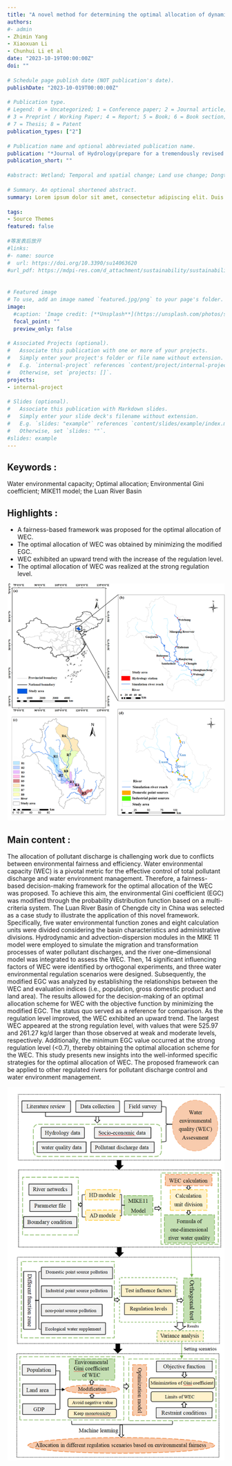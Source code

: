 ```yaml
---
title: "A novel method for determining the optimal allocation of dynamic water environmental capacity in one river"
authors:
#- admin
- Zhimin Yang
- Xiaoxuan Li
- Chunhui Li et al
date: "2023-10-19T00:00:00Z"
doi: ""

# Schedule page publish date (NOT publication's date).
publishDate: "2023-10-019T00:00:00Z"

# Publication type.
# Legend: 0 = Uncategorized; 1 = Conference paper; 2 = Journal article;
# 3 = Preprint / Working Paper; 4 = Report; 5 = Book; 6 = Book section;
# 7 = Thesis; 8 = Patent
publication_types: ["2"]

# Publication name and optional abbreviated publication name.
publication: "*Journal of Hydrology(prepare for a tremendously revised version)"
publication_short: ""

#abstract: Wetland; Temporal and spatial change; Land use change; Dongting Lake Basin

# Summary. An optional shortened abstract.
summary: Lorem ipsum dolor sit amet, consectetur adipiscing elit. Duis posuere tellus ac convallis placerat. Proin tincidunt magna sed ex sollicitudin condimentum.

tags:
- Source Themes
featured: false

#等发表后放开
#links:
#- name: source
#  url: https://doi.org/10.3390/su14063620
#url_pdf: https://mdpi-res.com/d_attachment/sustainability/sustainability-14-03620/article_deploy/sustainability-14-03620.pdf


# Featured image
# To use, add an image named `featured.jpg/png` to your page's folder. 
image:
  #caption: 'Image credit: [**Unsplash**](https://unsplash.com/photos/s9CC2SKySJM)'
  focal_point: ""
  preview_only: false

# Associated Projects (optional).
#   Associate this publication with one or more of your projects.
#   Simply enter your project's folder or file name without extension.
#   E.g. `internal-project` references `content/project/internal-project/index.md`.
#   Otherwise, set `projects: []`.
projects:
- internal-project

# Slides (optional).
#   Associate this publication with Markdown slides.
#   Simply enter your slide deck's filename without extension.
#   E.g. `slides: "example"` references `content/slides/example/index.md`.
#   Otherwise, set `slides: ""`.
#slides: example
---
```



## Keywords :
Water environmental capacity; Optimal allocation; Environmental Gini coefficient; MIKE11 model; the Luan River Basin

## Highlights :
- A fairness-based framework was proposed for the optimal allocation of WEC.
- The optimal allocation of WEC was obtained by minimizing the modified EGC.
- WEC exhibited an upward trend with the increase of the regulation level.
- The optimal allocation of WEC was realized at the strong regulation level.

![png](./index_2_0.png)


## Main content :
The allocation of pollutant discharge is challenging work due to conflicts between environmental fairness and efficiency. Water environmental capacity (WEC) is a pivotal metric for the effective control of total pollutant discharge and water environment management. Therefore, a fairness-based decision-making framework for the optimal allocation of the WEC was proposed. To achieve this aim, the environmental Gini coefficient (EGC) was modified through the probability distribution function based on a multi-criteria system. The Luan River Basin of Chengde city in China was selected as a case study to illustrate the application of this novel framework. Specifically, five water environmental function zones and eight calculation units were divided considering the basin characteristics and administrative divisions. Hydrodynamic and advection-dispersion modules in the MIKE 11 model were employed to simulate the migration and transformation processes of water pollutant discharges, and the river one–dimensional model was integrated to assess the WEC. Then, 14 significant influencing factors of WEC were identified by orthogonal experiments, and three water environmental regulation scenarios were designed. Subsequently, the modified EGC was analyzed by establishing the relationships between the WEC and evaluation indices (i.e., population, gross domestic product and land area). The results allowed for the decision-making of an optimal allocation scheme for WEC with the objective function by minimizing the modified EGC. The status quo served as a reference for comparison. As the regulation level improved, the WEC exhibited an upward trend. The largest WEC appeared at the strong regulation level, with values that were 525.97 and 261.27 kg/d larger than those observed at weak and moderate levels, respectively. Additionally, the minimum EGC value occurred at the strong regulation level (<0.7), thereby obtaining the optimal allocation scheme for the WEC. This study presents new insights into the well-informed specific strategies for the optimal allocation of WEC. The proposed framework can be applied to other regulated rivers for pollutant discharge control and water environment management.

![png](./index_1_0.png)

